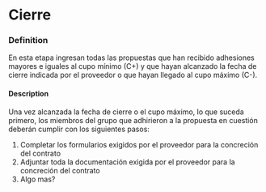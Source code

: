 Cierre
======

### Definition
En esta etapa ingresan todas las propuestas que han recibido adhesiones mayores e iguales al cupo mínimo (C+) y que hayan alcanzado la fecha de cierre indicada por el proveedor o que hayan llegado al cupo máximo (C-).

#### Description
Una vez alcanzada la fecha de cierre o el cupo máximo, lo que suceda primero, los miembros del grupo que adhirieron a la propuesta en cuestión deberán cumplir con los siguientes pasos:

1. Completar los formularios exigidos por el proveedor para la concreción del contrato
2. Adjuntar toda la documentación exigida por el proveedor para la concreción del contrato
3. Algo mas?
